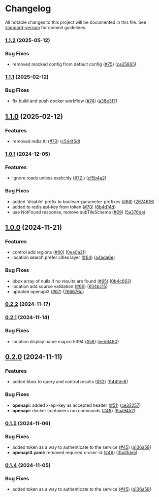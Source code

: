 # Changelog

All notable changes to this project will be documented in this file. See [standard-version](https://github.com/conventional-changelog/standard-version) for commit guidelines.

### [1.1.2](https://github.com/MapColonies/geocoding/compare/v1.1.1...v1.1.2) (2025-05-12)


### Bug Fixes

* removed mocked config from default config ([#75](https://github.com/MapColonies/geocoding/issues/75)) ([ce35865](https://github.com/MapColonies/geocoding/commit/ce3586596817142a30cc5ea938522db5b21d3f76))

### [1.1.1](https://github.com/MapColonies/geocoding/compare/v1.1.0...v1.1.1) (2025-02-12)


### Bug Fixes

* fix build and push docker workflow ([#74](https://github.com/MapColonies/geocoding/issues/74)) ([a38e3f7](https://github.com/MapColonies/geocoding/commit/a38e3f72f4365c0717c533c00fe8f72ec596489a))

## [1.1.0](https://github.com/MapColonies/geocoding/compare/v1.0.1...v1.1.0) (2025-02-12)


### Features

* removed redis ttl ([#73](https://github.com/MapColonies/geocoding/issues/73)) ([c544f5d](https://github.com/MapColonies/geocoding/commit/c544f5d0fef57ea02ff1cfd7b6a3696f63da4645))

### [1.0.1](https://github.com/MapColonies/geocoding/compare/v1.0.0...v1.0.1) (2024-12-05)

### Features
* ignore roads unless explicitly ([#72 ](https://github.com/MapColonies/geocoding/issues/72)) ([cf5b4a2](https://github.com/MapColonies/geocoding/commit/cf5b4a28104464f052637724b780b5c4862d1525))


### Bug Fixes

* added 'disable' prefix to boolean-parameter-prefixes ([#68](https://github.com/MapColonies/geocoding/issues/68)) ([2674616](https://github.com/MapColonies/geocoding/commit/267461649cde20c443a01b0bedbe180206078d26))
* added to redis api-key from token ([#70](https://github.com/MapColonies/geocoding/issues/70)) ([8b4d14d](https://github.com/MapColonies/geocoding/commit/8b4d14dcc8aaf59aa5f706e6590056d6484ce8df))
* use NotFound response, remove subTileSchema ([#69](https://github.com/MapColonies/geocoding/issues/69)) ([5a376de](https://github.com/MapColonies/geocoding/commit/5a376dee8907be6dadfcf798a2fb34f71ef52038))

## [1.0.0](https://github.com/MapColonies/geocoding/compare/v0.2.2...v1.0.0) (2024-11-21)


### Features

* control add regions ([#60](https://github.com/MapColonies/geocoding/issues/60)) ([0ea0a2f](https://github.com/MapColonies/geocoding/commit/0ea0a2f958cfcbe05e78fc3dcc0e7985d5f95403))
* location search prefer cities layer ([#64](https://github.com/MapColonies/geocoding/issues/64)) ([a4ada6e](https://github.com/MapColonies/geocoding/commit/a4ada6eff6af198b3b008ef09812bdf30e51f143))


### Bug Fixes

* bbox array of nulls if no results are found ([#65](https://github.com/MapColonies/geocoding/issues/65)) ([0b4c663](https://github.com/MapColonies/geocoding/commit/0b4c663df7b03969ac39ad5242146ed358ee051b))
* location add source validation ([#66](https://github.com/MapColonies/geocoding/issues/66)) ([604bc15](https://github.com/MapColonies/geocoding/commit/604bc15e6bf24557ca9b9489a97ae622d864c3e0))
* updated openapi3 ([#67](https://github.com/MapColonies/geocoding/issues/67)) ([766676c](https://github.com/MapColonies/geocoding/commit/766676c594c76bc952c32697213241f38c70b00c))

### [0.2.2](https://github.com/MapColonies/geocoding/compare/v0.2.1...v0.2.2) (2024-11-17)

### [0.2.1](https://github.com/MapColonies/geocoding/compare/v0.2.0...v0.2.1) (2024-11-14)


### Bug Fixes

* location display name mapco 5394 ([#58](https://github.com/MapColonies/geocoding/issues/58)) ([eeb6480](https://github.com/MapColonies/geocoding/commit/eeb6480b440827dba12716d93035a5cfde32edc1))

## [0.2.0](https://github.com/MapColonies/geocoding/compare/v0.1.5...v0.2.0) (2024-11-11)


### Features

* added bbox to query and control results ([#52](https://github.com/MapColonies/geocoding/issues/52)) ([944fde8](https://github.com/MapColonies/geocoding/commit/944fde859303d4dfaf2a605feb62b03584ad15b1))


### Bug Fixes

* **openapi:** added x-api-key as accepted header ([#51](https://github.com/MapColonies/geocoding/issues/51)) ([ce32257](https://github.com/MapColonies/geocoding/commit/ce322575829640c4cb120f680fc5e928c81bed91))
* **openapi:** docker containers run commands ([#49](https://github.com/MapColonies/geocoding/issues/49)) ([9aa9452](https://github.com/MapColonies/geocoding/commit/9aa94524185f6e4fbb0683d427806ef000c3239a))

### [0.1.5](https://github.com/MapColonies/geocoding/compare/v0.1.3...v0.1.5) (2024-11-06)


### Bug Fixes

* added token as a way to authenticate to the service ([#45](https://github.com/MapColonies/geocoding/issues/45)) ([a136a58](https://github.com/MapColonies/geocoding/commit/a136a5852149fb1019ffb1e8b4ec5abebcbcfe82))
* **openapi3.yaml:** removed required x-user-id ([#46](https://github.com/MapColonies/geocoding/issues/46)) ([3bd3de5](https://github.com/MapColonies/geocoding/commit/3bd3de524fa8b76708150097e75f987149842c26))

### [0.1.4](https://github.com/MapColonies/geocoding/compare/v0.1.3...v0.1.4) (2024-11-05)


### Bug Fixes

* added token as a way to authenticate to the service ([#45](https://github.com/MapColonies/geocoding/issues/45)) ([a136a58](https://github.com/MapColonies/geocoding/commit/a136a5852149fb1019ffb1e8b4ec5abebcbcfe82))
